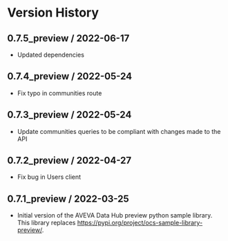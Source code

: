 # Version History

## 0.7.5_preview / 2022-06-17

- Updated dependencies

## 0.7.4_preview / 2022-05-24

- Fix typo in communities route

## 0.7.3_preview / 2022-05-24

- Update communities queries to be compliant with changes made to the API

## 0.7.2_preview / 2022-04-27

- Fix bug in Users client

## 0.7.1_preview / 2022-03-25

- Initial version of the AVEVA Data Hub preview python sample library. This library replaces https://pypi.org/project/ocs-sample-library-preview/.
